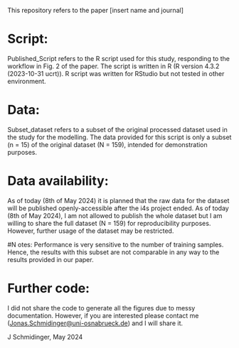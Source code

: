 This repository refers to the paper [insert name and journal] 

# Script:
Published_Script refers to the R script used for this study, responding to the workflow in Fig. 2 of the paper.
The script is written in R (R version 4.3.2 (2023-10-31 ucrt)).
R script was written for RStudio but not tested in other environment.

# Data:
Subset_dataset refers to a subset of the original processed dataset used in the study for the modelling.
The data  provided for this script is only a subset (n = 15) of the original dataset (N = 159), intended for demonstration purposes.

# Data availability:
As of today (8th of May 2024) it is planned that the raw data for the dataset will be published openly-accessible after the i4s project ended.
As of today (8th of May 2024), I am not allowed to publish the whole dataset but I am willing to share the full dataset (N = 159) for reproducibility purposes.
However, further usage of the dataset may be restricted.

#N otes:
Performance is very sensitive to the number of training samples.
Hence, the results with this subset are not comparable in any way to the results provided in our paper. 

# Further code:
I did not share the code to generate all the figures due to messy documentation.
However, if you are interested please contact me (Jonas.Schmidinger@uni-osnabrueck.de) and I will share it.

J Schmidinger, May 2024
